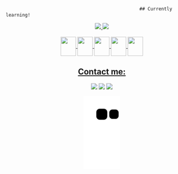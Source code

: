                                                      
                                                     ## Currently learning! 
<div align="center">
  <a href="https://github.com/vanysai">
  <img height="200em" src="https://github-readme-stats.vercel.app/api?username=vanysai&show_icons=true&theme=midnight-purple&include_all_commits=true&count_private=true"/>
    <img height="200em" src="https://github-readme-stats.vercel.app/api/top-langs/?username=vanysai&show_icons=true&theme=midnight-purple&include_all_commits=true&ccount_private=true"/>
</div>

<div align='center'> <br>

 <img align="center" height="50" width="40" src="https://cdn.jsdelivr.net/gh/devicons/devicon/icons/html5/html5-original.svg" />
 <img align="center" height="50" width="40" src="https://cdn.jsdelivr.net/gh/devicons/devicon/icons/css3/css3-original.svg" />
 <img align="center" height="50" width="40" src="https://cdn.jsdelivr.net/gh/devicons/devicon/icons/javascript/javascript-original.svg" />
 <img align="center" height="50" width="40" src="https://cdn.jsdelivr.net/gh/devicons/devicon/icons/python/python-original.svg" />
 <img align="center" height="50" width="40" src="https://cdn.jsdelivr.net/gh/devicons/devicon/icons/linux/linux-original.svg" />
 
 
## Contact me:
  <div>
<a href="https://instagram.com/whos_vany" target="_blank"><img src="https://img.shields.io/badge/-Instagram-%23E4405F?style=for-the-badge&logo=instagram&logoColor=white" target="_blank"></a>
<a href = "mailto:jaizamsf@gmail.com"><img src="https://img.shields.io/badge/Gmail-D14836?style=for-the-badge&logo=gmail&logoColor=white" target="_blank"></a>
<a href="https://www.linkedin.com/in/jaiza-freire-vn" target="_blank"><img src="https://img.shields.io/badge/-LinkedIn-%230077B5?style=for-the-badge&logo=linkedin&logoColor=white" target="_blank"></a>   
</div>
  
![Snake animation](https://github.com/vanysai/vanysai/blob/output/github-contribution-grid-snake.svg)

